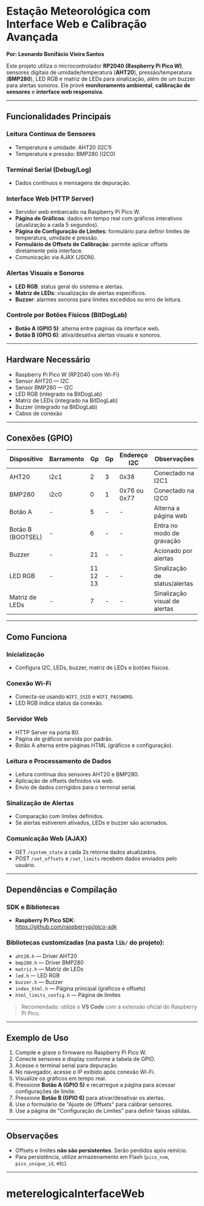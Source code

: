 # Estação Meteorológica com Interface Web e Calibração Avançada
**Por: Leonardo Bonifácio Vieira Santos**

Este projeto utiliza o microcontrolador **RP2040 (Raspberry Pi Pico W)**, sensores digitais de umidade/temperatura (**AHT20**), pressão/temperatura (**BMP280**), LED RGB e matriz de LEDs para sinalização, além de um buzzer para alertas sonoros. Ele provê **monitoramento ambiental**, **calibração de sensores** e **interface web responsiva**.

---

## Funcionalidades Principais

### Leitura Contínua de Sensores
- Temperatura e umidade: AHT20 (I2C1)
- Temperatura e pressão: BMP280 (I2C0)


### Terminal Serial (Debug/Log)
- Dados contínuos e mensagens de depuração.

### Interface Web (HTTP Server)
- Servidor web embarcado na Raspberry Pi Pico W.
- **Página de Gráficos**: dados em tempo real com gráficos interativos (atualização a cada 5 segundos).
- **Página de Configuração de Limites**: formulário para definir limites de temperatura, umidade e pressão.
- **Formulário de Offsets de Calibração**: permite aplicar offsets diretamente pela interface.
- Comunicação via AJAX (JSON).

### Alertas Visuais e Sonoros
- **LED RGB**: status geral do sistema e alertas.
- **Matriz de LEDs**: visualização de alertas específicos.
- **Buzzer**: alarmes sonoros para limites excedidos ou erro de leitura.

### Controle por Botões Físicos (BitDogLab)
- **Botão A (GPIO 5)**: alterna entre páginas da interface web.
- **Botão B (GPIO 6)**: ativa/desativa alertas visuais e sonoros.

---

## Hardware Necessário

- Raspberry Pi Pico W (RP2040 com Wi-Fi)
- Sensor AHT20 — I2C
- Sensor BMP280 — I2C
- LED RGB (integrado na BitDogLab)
- Matriz de LEDs (integrado na BitDogLab)
- Buzzer (integrado na BitDogLab)
- Cabos de conexão

---

## Conexões (GPIO)

| Dispositivo         | Barramento | Gp  | Gp | Endereço I2C | Observações                                        |
|---------------------|------------|-----|-----|----------------|----------------------------------------------------|
| AHT20               | i2c1       | 2   | 3   | 0x38          | Conectado na I2C1                                 |
| BMP280              | i2c0       | 0   | 1   | 0x76 ou 0x77  | Conectado na I2C0                                 |
| Botão A             | -          | 5   | -   | -             | Alterna a página web                              |
| Botão B (BOOTSEL)   | -          | 6   | -   | -             | Entra no modo de gravação                         |
| Buzzer              | -          | 21 | - | -             | Acionado por alertas                              |
| LED RGB             | -          | 11 12 13 | - | -             | Sinalização de status/alertas                     |
| Matriz de LEDs      | -          | 7 | - | -             | Sinalização visual de alertas                     |

---

## Como Funciona

### Inicialização
- Configura I2C, LEDs, buzzer, matriz de LEDs e botões físicos.

### Conexão Wi-Fi
- Conecta-se usando `WIFI_SSID` e `WIFI_PASSWORD`.
- LED RGB indica status da conexão.

### Servidor Web
- HTTP Server na porta 80.
- Página de gráficos servida por padrão.
- Botão A alterna entre páginas HTML (gráficos e configuração).

### Leitura e Processamento de Dados
- Leitura contínua dos sensores AHT20 e BMP280.
- Aplicação de offsets definidos via web.
- Envio de dados corrigidos para o terminal serial.


### Sinalização de Alertas
- Comparação com limites definidos.
- Se alertas estiverem ativados, LEDs e buzzer são acionados.

### Comunicação Web (AJAX)
- GET `/system_state` a cada 2s retorna dados atualizados.
- POST `/set_offsets` e `/set_limits` recebem dados enviados pelo usuário.

---

## Dependências e Compilação

### SDK e Bibliotecas
- **Raspberry Pi Pico SDK**:  
  https://github.com/raspberrypi/pico-sdk

### Bibliotecas customizadas (na pasta `lib/` do projeto):
- `aht20.h` — Driver AHT20
- `bmp280.h` — Driver BMP280
- `matriz.h` — Matriz de LEDs
- `led.h` — LED RGB
- `buzzer.h` — Buzzer
- `index_html.h` — Página principal (gráficos e offsets)
- `html_limits_config.h` — Página de limites

> Recomendado: utilize o **VS Code** com a extensão oficial do Raspberry Pi Pico.

---

## Exemplo de Uso

1. Compile e grave o firmware no Raspberry Pi Pico W.
2. Conecte sensores e display conforme a tabela de GPIO.
3. Acesse o terminal serial para depuração.
4. No navegador, acesse o IP exibido após conexão Wi-Fi.
5. Visualize os gráficos em tempo real.
6. Pressione **Botão A (GPIO 5)** e recarregue a página para acessar configurações de limite.
7. Pressione **Botão B (GPIO 6)** para ativar/desativar os alertas.
8. Use o formulário de "Ajuste de Offsets" para calibrar sensores.
9. Use a página de "Configuração de Limites" para definir faixas válidas.

---

## Observações

- Offsets e limites **não são persistentes**. Serão perdidos após reinício.
- Para persistência, utilize armazenamento em Flash (`pico_nvm`, `pico_unique_id`, etc).

---
# meterelogicaInterfaceWeb
